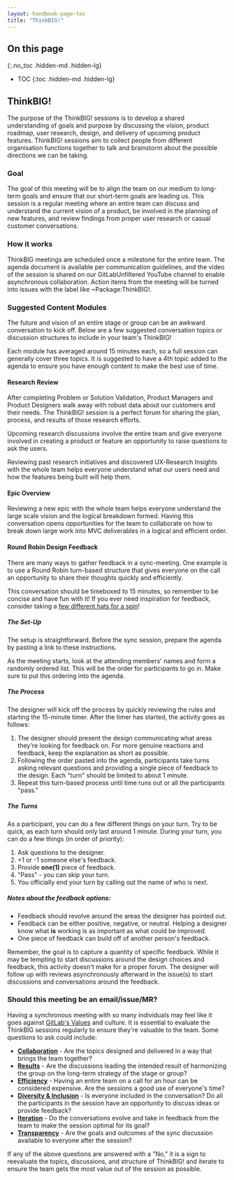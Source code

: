 ```yaml
---
layout: handbook-page-toc
title: "ThinkBIG!"
---
```


## On this page
{:.no_toc .hidden-md .hidden-lg}

- TOC
{:toc .hidden-md .hidden-lg}

## ThinkBIG!

The purpose of the ThinkBIG! sessions is to develop a shared understanding of goals and purpose by discussing the vision, product roadmap, user research, design, and delivery of upcoming product features. ThinkBIG! sessions aim to collect people from different organisation functions together to talk and brainstorm about the possible directions we can be taking.

### Goal
The goal of this meeting will be to align the team on our medium to long-term goals and ensure that our short-term goals are leading us. This session is a regular meeting where an entire team can discuss and understand the current vision of a product, be involved in the planning of new features, and review findings from proper user research or casual customer conversations.

### How it works
ThinkBIG meetings are scheduled once a milestone for the entire team. The agenda document is available per communication guidelines, and the video of the session is shared on our GitLabUnfiltered YouTube channel to enable asynchronous collaboration. Action items from the meeting will be turned into issues with the label like ~Package:ThinkBIG!.

### Suggested Content Modules

The future and vision of an entire stage or group can be an awkward conversation to kick off. Below are a few suggested conversation topics or discussion structures to include in your team's ThinkBIG! 

Each module has averaged around 15 minutes each, so a full session can generally cover three topics. It is suggested to have a 4th topic added to the agenda to ensure you have enough content to make the best use of time.

#### Research Review

After completing Problem or Solution Validation, Product Managers and Product Designers walk away with robust data about our customers and their needs. The ThinkBIG! session is a perfect forum for sharing the plan, process, and results of those research efforts. 

Upcoming research discussions involve the entire team and give everyone involved in creating a product or feature an opportunity to raise questions to ask the users.

Reviewing past research initiatives and discovered UX-Research Insights with the whole team helps everyone understand what our users need and how the features being built will help them.

#### Epic Overview

Reviewing a new epic with the whole team helps everyone understand the large scale vision and the logical breakdown formed. Having this conversation opens opportunities for the team to collaborate on how to break down large work into MVC deliverables in a logical and efficient order.

#### Round Robin Design Feedback

There are many ways to gather feedback in a sync-meeting. One example is to use a Round Robin turn-based structure that gives everyone on the call an opportunity to share their thoughts quickly and efficiently. 

This conversation should be timeboxed to 15 minutes, so remember to be concise and have fun with it! If you ever need inspiration for feedback, consider taking a [few different hats for a spin](https://www.mindtools.com/pages/article/newTED_07.htm)!

##### The Set-Up

The setup is straightforward. Before the sync session, prepare the agenda by pasting a link to these instructions. 

As the meeting starts, look at the attending members' names and form a randomly ordered list. This will be the order for participants to go in. Make sure to put this ordering into the agenda.

##### The Process

The designer will kick off the process by quickly reviewing the rules and starting the 15-minute timer. After the timer has started, the activity goes as follows:

1.  The designer should present the design communicating what areas they're looking for feedback on. For more genuine reactions and feedback, keep the explanation as short as possible.
1.  Following the order pasted into the agenda, participants take turns asking relevant questions and providing a single piece of feedback to the design. Each "turn" should be limited to about 1 minute.
1.  Repeat this turn-based process until time runs out or all the participants "pass."

##### The Turns

As a participant, you can do a few different things on your turn. Try to be quick, as each turn should only last around 1 minute. During your turn, you can do a few things (in order of priority):
1.  Ask questions to the designer.
1.  +1 or -1 someone else's feedback.
1.  Provide **one(1)** piece of feedback.
1.  "Pass" - you can skip your turn.
1.  You officially end your turn by calling out the name of who is next.

##### Notes about the feedback options:

*  Feedback should revolve around the areas the designer has pointed out.
*  Feedback can be either positive, negative, or neutral. Helping a designer know what **is** working is as important as what could be improved.
*  One piece of feedback can build off of another person's feedback.

Remember, the goal is to capture a quantity of specific feedback. While it may be tempting to start discussions around the design choices and feedback, this activity doesn't make for a proper forum. The designer will follow up with reviews asynchronously afterward in the issue(s) to start discussions and conversations around the feedback.

### Should this meeting be an email/issue/MR?

Having a synchronous meeting with so many individuals may feel like it goes against [GitLab's Values](/handbook/values/) and culture. It is essential to evaluate the ThinkBIG sessions regularly to ensure they're valuable to the team. Some questions to ask could include: 

* **[Collaboration](/handbook/values/#collaboration)** - Are the topics designed and delivered in a way that brings the team together?
* **[Results](/handbook/values/#results)** - Are the discussions leading the intended result of harmonizing the group on the long-term strategy of the stage or group?
* **[Efficiency](/handbook/values/#efficiency)** - Having an entire team on a call for an hour can be considered expensive. Are the sessions a good use of everyone's time? 
* **[Diversity & Inclusion](/handbook/values/#diversity-inclusion--belonging-competency)** - Is everyone included in the conversation? Do all the participants in the session have an opportunity to discuss ideas or provide feedback?
* **[Iteration](/handbook/values/#iteration)** - Do the conversations evolve and take in feedback from the team to make the session optimal for its goal? 
* **[Transparency](/handbook/values/#transparency)** - Are the goals and outcomes of the sync discussion available to everyone after the session? 

If any of the above questions are answered with a "No," it is a sign to reevaluate the topics, discussions, and structure of ThinkBIG! and iterate to ensure the team gets the most value out of the session as possible.

